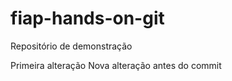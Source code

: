 # fiap-hands-on-git
Repositório de demonstração

Primeira alteração
    Nova alteração antes do commit
